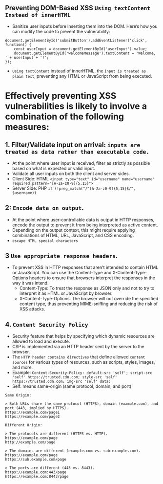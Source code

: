 ## Preventing DOM-Based XSS `Using textContent Instead of innerHTML`
- Sanitize user inputs before inserting them into the DOM. Here’s how you can modify the code to prevent the vulnerability:
```
document.getElementById('submitButton').addEventListener('click', function() {
    const userInput = document.getElementById('userInput').value;
    document.getElementById('welcomeMessage').textContent = 'Welcome, ' + userInput + '!';
});
```

- `Using textContent` instead of innerHTML, the `input is treated as plain text`, preventing any HTML or JavaScript from being executed.

# Effectively preventing XSS vulnerabilities is likely to involve a combination of the following measures:

## 1. Filter/Validate input on arrival: `inputs are treated as data rather than executable code.`
- At the point where user input is received, filter as strictly as possible based on what is expected or valid input.
- Validate all user inputs on both the client and server sides.
- Client Side: HTML `<input type="text" id="username" name="username" required pattern="[A-Za-z0-9]{5,15}">`
- Server Side: PHP `if (!preg_match("/^[A-Za-z0-9]{5,15}$/", $username))`

## 2: `Encode data on output`. 
- At the point where user-controllable data is output in HTTP responses, encode the output to prevent it from being interpreted as active content.
- Depending on the output context, this might require applying combinations of HTML, URL, JavaScript, and CSS encoding.
- `escape HTML special characters`

## 3 `Use appropriate response headers`. 
- To prevent XSS in HTTP responses that aren't intended to contain HTML or JavaScript. You can use the Content-Type and X-Content-Type-Options headers to ensure that browsers interpret the responses in the way it was intend.
  - Content-Type: To treat the response as JSON only and not to try to interpret it as HTML or JavaScript by browser.
  - X-Content-Type-Options: The browser will not override the specified content type, thus preventing MIME-sniffing and reducing the risk of XSS attacks.

## 4. `Content Security Policy`
  - Security feature that helps by specifying which dynamic resources are allowed to load and execute.
  - CSP is implemented via an HTTP header sent by the server to the browser.
  - The `HTTP header contains directives` that define allowed `content sources` for various types of resources, such as scripts, styles, images, and more.
  - Example: `Content-Security-Policy: default-src 'self'; script-src 'self' https://trusted.cdn.com; style-src 'self' https://trusted.cdn.com; img-src 'self' data:`
  - Self: means same-origin (same protocol, domain, and port)
```
Same Origin:

> Both URLs share the same protocol (HTTPS), domain (example.com), and port (443, implied by HTTPS).
https://example.com/page1
https://example.com/page2

Different Origin:

> The protocols are different (HTTPS vs. HTTP).
https://example.com/page
http://example.com/page

> The domains are different (example.com vs. sub.example.com).
https://example.com/page
https://sub.example.com/page

> The ports are different (443 vs. 8443).
https://example.com:443/page
https://example.com:8443/page
```


